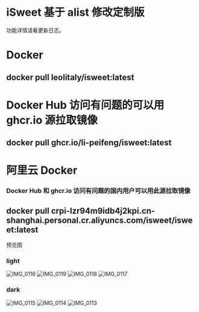 # iSweet 基于 alist 修改定制版

功能详情请看更新日志。

# Docker
## docker pull leolitaly/isweet:latest

# Docker Hub 访问有问题的可以用 ghcr.io 源拉取镜像
## docker pull ghcr.io/li-peifeng/isweet:latest

# 阿里云 Docker
### Docker Hub 和 ghcr.io 访问有问题的国内用户可以用此源拉取镜像
## docker pull crpi-lzr94m9idb4j2kpi.cn-shanghai.personal.cr.aliyuncs.com/isweet/isweet:latest



预览图
### light
![IMG_0116](https://github.com/user-attachments/assets/6e248f9e-1f0f-4280-b209-2a137252f69b)
![IMG_0119](https://github.com/user-attachments/assets/caa65fd7-9c7f-43c5-b312-cc6ec5fa45fc)
![IMG_0118](https://github.com/user-attachments/assets/6837459c-13f6-4b8d-af6c-d5dc415640bc)
![IMG_0117](https://github.com/user-attachments/assets/ca96e8ff-15b3-42e2-9fa5-c9485043efa5)
### dark
![IMG_0115](https://github.com/user-attachments/assets/4a2a5a04-cce8-4566-8476-e6bd8868cb7d)
![IMG_0114](https://github.com/user-attachments/assets/c4e88d97-9629-4411-a65c-a4c41d75691b)
![IMG_0113](https://github.com/user-attachments/assets/69994ec3-2861-4f15-83b7-619ec7ecff79)
